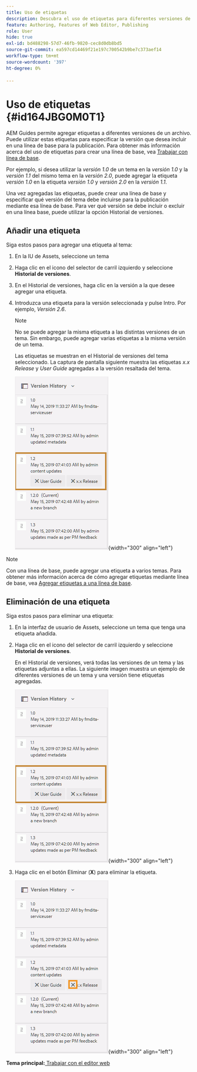 ```yaml
---
title: Uso de etiquetas
description: Descubra el uso de etiquetas para diferentes versiones de un archivo en AEM Guides. Obtenga información sobre cómo agregar o eliminar una etiqueta a una versión de un tema.
feature: Authoring, Features of Web Editor, Publishing
role: User
hide: true
exl-id: bd488298-57d7-46fb-9820-cec8d0db8bd5
source-git-commit: ea597cd14469f21e197c700542b9be7c373aef14
workflow-type: tm+mt
source-wordcount: '397'
ht-degree: 0%

---
```


# Uso de etiquetas {#id164JBG0M0T1}

AEM Guides permite agregar etiquetas a diferentes versiones de un archivo. Puede utilizar estas etiquetas para especificar la versión que desea incluir en una línea de base para la publicación. Para obtener más información acerca del uso de etiquetas para crear una línea de base, vea [Trabajar con línea de base](generate-output-use-baseline-for-publishing.md#).

Por ejemplo, si desea utilizar la *versión 1.0* de un tema en la *versión 1.0* y la *versión 1.1* del mismo tema en la *versión 2.0*, puede agregar la etiqueta *versión 1.0* en la etiqueta *versión 1.0* y *versión 2.0* en la *versión 1.1*.

Una vez agregadas las etiquetas, puede crear una línea de base y especificar qué versión del tema debe incluirse para la publicación mediante esa línea de base. Para ver qué versión se debe incluir o excluir en una línea base, puede utilizar la opción Historial de versiones.

## Añadir una etiqueta

Siga estos pasos para agregar una etiqueta al tema:

1. En la IU de Assets, seleccione un tema
1. Haga clic en el icono del selector de carril izquierdo y seleccione **Historial de versiones**.
1. En el Historial de versiones, haga clic en la versión a la que desee agregar una etiqueta.

1. Introduzca una etiqueta para la versión seleccionada y pulse Intro. Por ejemplo, *Versión 2.6*.

   >[!NOTE]
   >
   > No se puede agregar la misma etiqueta a las distintas versiones de un tema. Sin embargo, puede agregar varias etiquetas a la misma versión de un tema.

   Las etiquetas se muestran en el Historial de versiones del tema seleccionado. La captura de pantalla siguiente muestra las etiquetas *x.x Release* y *User Guide* agregadas a la versión resaltada del tema.

   ![](images/labels.png){width="300" align="left"}

>[!NOTE]
>
> Con una línea de base, puede agregar una etiqueta a varios temas. Para obtener más información acerca de cómo agregar etiquetas mediante línea de base, vea [Agregar etiquetas a una línea de base](generate-output-use-baseline-for-publishing.md#id184KD0T305Z).

## Eliminación de una etiqueta

Siga estos pasos para eliminar una etiqueta:

1. En la interfaz de usuario de Assets, seleccione un tema que tenga una etiqueta añadida.
1. Haga clic en el icono del selector de carril izquierdo y seleccione **Historial de versiones**.

   En el Historial de versiones, verá todas las versiones de un tema y las etiquetas adjuntas a ellas. La siguiente imagen muestra un ejemplo de diferentes versiones de un tema y una versión tiene etiquetas agregadas.

   ![](images/labels.png){width="300" align="left"}

1. Haga clic en el botón Eliminar \(**X**\) para eliminar la etiqueta.

   ![](images/delete-labels.png){width="300" align="left"}


**Tema principal:**[ Trabajar con el editor web](web-editor.md)
